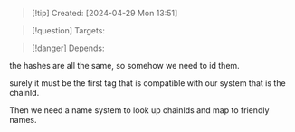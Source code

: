 
>[!tip] Created: [2024-04-29 Mon 13:51]

>[!question] Targets: 

>[!danger] Depends: 

the hashes are all the same, so somehow we need to id them.

surely it must be the first tag that is compatible with our system that is the chainId.

Then we need a name system to look up chainIds and map to friendly names.